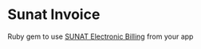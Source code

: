 # Sunat Invoice
Ruby gem to use [SUNAT Electronic Billing](http://cpe.sunat.gob.pe/factura-desde-los-sistemas-del-contribuyente) from your app
